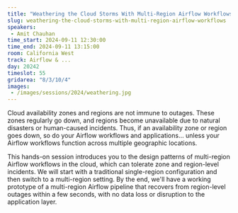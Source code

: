 ```yaml
---
title: "Weathering the Cloud Storms With Multi-Region Airflow Workflows"
slug: weathering-the-cloud-storms-with-multi-region-airflow-workflows
speakers:
 - Amit Chauhan
time_start: 2024-09-11 12:30:00
time_end: 2024-09-11 13:15:00
room: California West
track: Airflow & ...
day: 20242
timeslot: 55
gridarea: "8/3/10/4"
images: 
 - /images/sessions/2024/weathering.jpg
---
```


Cloud availability zones and regions are not immune to outages. These zones regularly go down, and regions become unavailable due to natural disasters or human-caused incidents. Thus, if an availability zone or region goes down, so do your Airflow workflows and applications… unless your Airflow workflows function across multiple geographic locations.
 
 
 
 This hands-on session introduces you to the design patterns of multi-region Airflow workflows in the cloud, which can tolerate zone and region-level incidents. We will start with a traditional single-region configuration and then switch to a multi-region setting. By the end, we'll have a working prototype of a multi-region Airflow pipeline that recovers from region-level outages within a few seconds, with no data loss or disruption to the application layer.